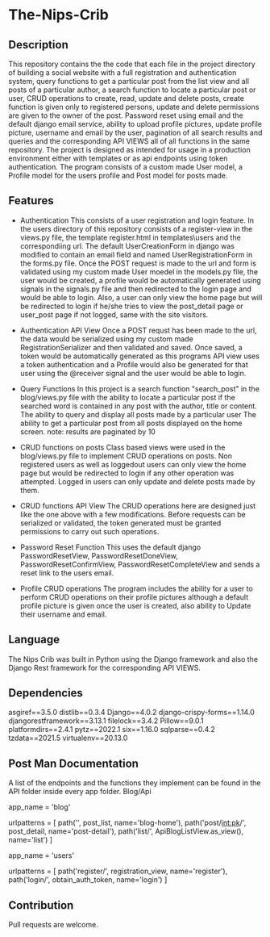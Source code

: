 # The-Nips-Crib

## Description

This repository contains the the code that each file in the project directory of building a social website with a full registration and authentication system, query functions to get a particular post from the list view and all posts of a particular author, a search function to locate a particular post or user, CRUD operations to create, read, update and delete posts, create function is given only to registered persons, update and delete permissions are given to the owner of the post. Password reset using email and the default django email service, ability to upload profile pictures, update profile picture, username and email by the user, pagination of all search results and queries and the corresponding API VIEWS all of all functions in the same repository.
The project is designed as intended for usage in a production environment either with templates or as api endpoints using token authentication. The program consists of a custom made User model, a Profile model for the users profile and Post model for posts made.

## Features

* Authentication
This consists of a user registration and login feature. In the users directory of this repository consists of a register-view in the views.py file, the template register.html in templates\users and the correspondiing url. The default UserCreationForm in django was modified to contain an email field and named UserRegistrationForm in the forms.py file.
Once the POST request is made to the url and form is validated using my custom made User moedel in the models.py file, the user would be created, a profile would be automatically generated using signals in the signals.py file and then redirected to the login page and would be able to login.
Also, a user can only view the home page but will be redirected to login if he/she tries to view the post_detail page or user_post page if not logged, same with the site visitors.

* Authentication API View
Once a POST requst has been made to the url, the data would be serialized using my custom made RegistrationSerializer and then validated and saved. Once saved, a token would be automatically generated as this programs API view uses a token authentication and a Profile would also be generated for that user using the @receiver signal and the user would be able to login.

* Query Functions
In this project is a search function "search_post" in the blog/views.py file with the ability to locate a particular post if the searched word is contained in any post with the author, title or content. 
The ability to query and display all posts made by a particular user
The ability to get a particular post from all posts displayed on the home screen.
note: results are paginated by 10

* CRUD functions on posts
Class based views were used in the blog/views.py file to implement CRUD operations on posts. Non registered users as well as loggedout users can only view the home page but would be redirected to login if any other operation was attempted. Logged in users can only update and delete posts made by them.

* CRUD functions API View
The CRUD operations here are designed just like the one above with a few modifications. Before requests can be serialized or validated, the token generated must be granted permissions to carry out such operations.

* Password Reset Function
This uses the default django PasswordResetView, PasswordResetDoneView, PasswordResetConfirmView, PasswordResetCompleteView and sends a reset link to the users email.

* Profile CRUD operations
The program includes the ability for a user to perform CRUD operations on their profile pictures although a default profile picture is given once the user is created, also ability to Update their username and email.


## Language
The Nips Crib was built in Python using the Django framework and also the Django Rest framework for the corresponding API VIEWS.

## Dependencies
asgiref==3.5.0
distlib==0.3.4
Django==4.0.2
django-crispy-forms==1.14.0
djangorestframework==3.13.1
filelock==3.4.2
Pillow==9.0.1
platformdirs==2.4.1
pytz==2022.1
six==1.16.0
sqlparse==0.4.2
tzdata==2021.5
virtualenv==20.13.0

## Post Man Documentation
A list of the endpoints and the functions they implement can be found in the API folder inside every app folder.
Blog/Api

app_name = 'blog'

urlpatterns = [
    path('', post_list, name='blog-home'),
    path('post/<int:pk>/', post_detail, name='post-detail'),
    path('list/', ApiBlogListView.as_view(), name='list')
]

app_name = 'users'


urlpatterns = [
    path('register/', registration_view, name='register'),
    path('login/', obtain_auth_token, name='login')
]

## Contribution
Pull requests are welcome.
